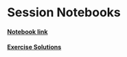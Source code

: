 # Session Notebooks

#### [Notebook link](https://github.com/dphi-official/Data_Science_Bootcamp/blob/master/Week0/Introduction_to_Numpy.ipynb)

#### [Exercise Solutions](https://github.com/dphi-official/Data_Science_Bootcamp/blob/master/Week0/Numpy_Exercises_Solutions.ipynb)